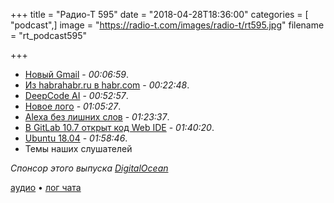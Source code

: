 +++
title = "Радио-Т 595"
date = "2018-04-28T18:36:00"
categories = [ "podcast",]
image = "https://radio-t.com/images/radio-t/rt595.jpg"
filename = "rt_podcast595"

+++

- [Новый Gmail](https://www.techradar.com/news/the-new-gmail-is-here-to-tackle-inbox-overload) - *00:06:59*.
- [Из habrahabr.ru в habr.com](https://habr.com/company/tm/blog/93946/) - *00:22:48*.
- [DeepCode AI](https://techcrunch.com/2018/04/26/deepcode-cleans-your-code-with-the-power-of-ai/) - *00:52:57*.
- [Новое лого](https://blog.golang.org/go-brand) - *01:05:27*.
- [Alexa без лишних слов](https://developer.amazon.com/blogs/alexa/post/60e1f011-3236-4162-b0f6-509205d354ca/making-alexa-more-friction-free) - *01:23:37*.
- [В GitLab 10.7 открыт код Web IDE](http://www.opennet.ru/opennews/art.shtml?num=48479) - *01:40:20*.
- [Ubuntu 18.04](https://wiki.ubuntu.com/BionicBeaver/ReleaseNotes) - *01:58:46*.
- Темы наших слушателей

*Спонсор этого выпуска [DigitalOcean](https://www.digitalocean.com)*


[аудио](http://cdn.radio-t.com/rt_podcast595.mp3) • [лог чата](http://chat.radio-t.com/logs/radio-t-595.html)
<audio src="http://cdn.radio-t.com/rt_podcast595.mp3" preload="none"></audio>
